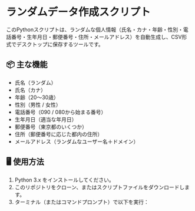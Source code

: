 # ランダムデータ作成スクリプト

このPythonスクリプトは、ランダムな個人情報（氏名・カナ・年齢・性別・電話番号・生年月日・郵便番号・住所・メールアドレス）を自動生成し、CSV形式でデスクトップに保存するツールです。

## 📦 主な機能

- 氏名（ランダム）
- 氏名（カナ）
- 年齢（20～30歳）
- 性別（男性 / 女性）
- 電話番号（090 / 080から始まる番号）
- 生年月日（適当な年月日）
- 郵便番号（東京都のいくつか）
- 住所（郵便番号に応じた都内の住所）
- メールアドレス（ランダムなユーザー名＋ドメイン）

## 🖥 使用方法

1. Python 3.x をインストールしてください。
2. このリポジトリをクローン、またはスクリプトファイルをダウンロードします。
3. ターミナル（またはコマンドプロンプト）で以下を実行：
